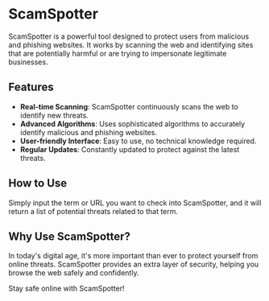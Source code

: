 # ScamSpotter

ScamSpotter is a powerful tool designed to protect users from malicious and phishing websites. It works by scanning the web and identifying sites that are potentially harmful or are trying to impersonate legitimate businesses.

## Features

- **Real-time Scanning**: ScamSpotter continuously scans the web to identify new threats.
- **Advanced Algorithms**: Uses sophisticated algorithms to accurately identify malicious and phishing websites.
- **User-friendly Interface**: Easy to use, no technical knowledge required.
- **Regular Updates**: Constantly updated to protect against the latest threats.

## How to Use

Simply input the term or URL you want to check into ScamSpotter, and it will return a list of potential threats related to that term.

## Why Use ScamSpotter?

In today's digital age, it's more important than ever to protect yourself from online threats. ScamSpotter provides an extra layer of security, helping you browse the web safely and confidently.

Stay safe online with ScamSpotter!
